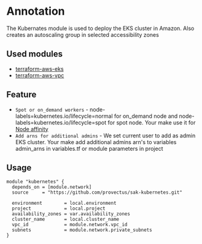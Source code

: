 # Annotation
The Kubernates module is used to deploy the EKS cluster in Amazon. Also creates an autoscaling group in selected accessibility zones

## Used modules

- [terraform-aws-eks](https://github.com/terraform-aws-modules/terraform-aws-eks)
- [terraform-aws-vpc](https://github.com/terraform-aws-modules/terraform-aws-vpc)

## Feature

- `Spot or on_demand workers` - node-labels=kubernetes.io/lifecycle=normal for on_demand node and node-labels=kubernetes.io/lifecycle=spot for spot node. Your make use it for [Node affinity](https://kubernetes.io/docs/concepts/configuration/assign-pod-node)
- `Add arns for additional admins` - We set current user to add as admin EKS cluster. Your make add additional admins arn's to variables admin_arns in variables.tf or module parameters in project

## Usage
```
module "kubernetes" {
  depends_on = [module.network]
  source     = "https://github.com/provectus/sak-kubernetes.git"

  environment        = local.environment
  project            = local.project
  availability_zones = var.availability_zones
  cluster_name       = local.cluster_name
  vpc_id             = module.network.vpc_id
  subnets            = module.network.private_subnets
}
```